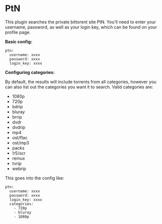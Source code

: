 # PtN

This plugin searches the private bittorent site PtN. You'll need to enter your username, password, as well as your login key, which can be found on your profile page.

**Basic config:**
```
ptn:
  username: xxxx
  password: xxxx
  login_key: xxxx
```

**Configuring categories:**

By default, the results will include torrents from all categories, however you can also list out the categories you want it to search. Valid categories are:
- 1080p
- 720p
- bdrip
- bluray
- brrip
- dvdr
- dvdrip
- mp4
- ost/flac
- ost/mp3
- packs
- !r5/scr
- remux
- tvrip
- webrip

This goes into the config like:
```
ptn:
  username: xxxx
  password: xxxx
  login_key: xxxx
  categories:
    - 720p
    - bluray
    - 1080p
```